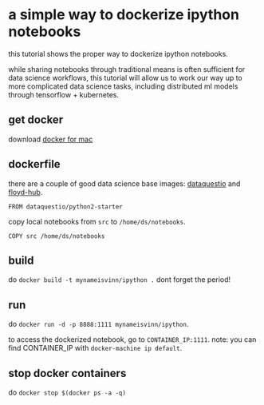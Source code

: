 # a simple way to dockerize ipython notebooks
this tutorial shows the proper way to dockerize ipython notebooks. 

while sharing notebooks through traditional means is often sufficient for data science workflows, this tutorial will allow us to work our way up to more complicated data science tasks, including distributed ml models through tensorflow + kubernetes.

## get docker
download [docker for mac](https://docs.docker.com/docker-for-mac/install/)

## dockerfile
there are a couple of good data science base images: [dataquestio](https://hub.docker.com/r/dataquestio/python2-starter/) and [floyd-hub](https://github.com/floydhub).
```
FROM dataquestio/python2-starter
```
copy local notebooks from `src` to `/home/ds/notebooks`.
```
COPY src /home/ds/notebooks
```

## build
do `docker build -t mynameisvinn/ipython .`
dont forget the period!

## run
do `docker run -d -p 8888:1111 mynameisvinn/ipython`. 

to access the dockerized notebook, go to `CONTAINER_IP:1111`. note: you can find CONTAINER_IP with `docker-machine ip default`. 

## stop docker containers
do `docker stop $(docker ps -a -q)`
